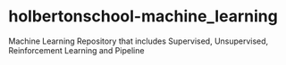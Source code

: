 # holbertonschool-machine_learning

Machine Learning Repository that includes Supervised, Unsupervised, Reinforcement Learning and Pipeline
